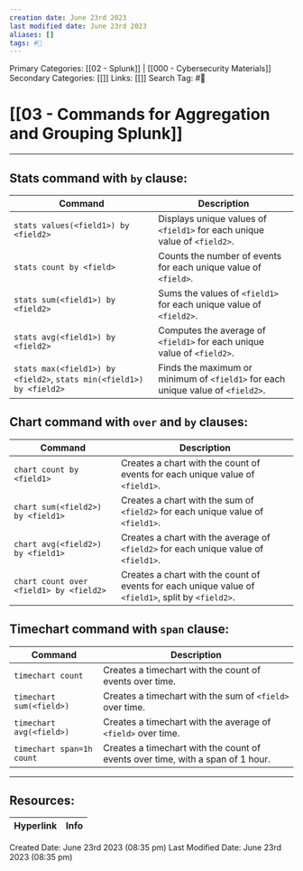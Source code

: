 ```yaml
---
creation date: June 23rd 2023
last modified date: June 23rd 2023
aliases: []
tags: #📖
---
```


Primary Categories: [[02 - Splunk]] | [[000 - Cybersecurity Materials]]
Secondary Categories: [[]] 
Links: [[]] 
Search Tag: #📖  

# [[03 - Commands for Aggregation and Grouping Splunk]]  
---

## Stats command with `by` clause:

Command | Description
--- | ---
`stats values(<field1>) by <field2>` | Displays unique values of `<field1>` for each unique value of `<field2>`.
`stats count by <field>` | Counts the number of events for each unique value of `<field>`.
`stats sum(<field1>) by <field2>` | Sums the values of `<field1>` for each unique value of `<field2>`.
`stats avg(<field1>) by <field2>` | Computes the average of `<field1>` for each unique value of `<field2>`.
`stats max(<field1>) by <field2>`, `stats min(<field1>) by <field2>` | Finds the maximum or minimum of `<field1>` for each unique value of `<field2>`.

## Chart command with `over` and `by` clauses:

Command | Description
--- | ---
`chart count by <field1>` | Creates a chart with the count of events for each unique value of `<field1>`.
`chart sum(<field2>) by <field1>` | Creates a chart with the sum of `<field2>` for each unique value of `<field1>`.
`chart avg(<field2>) by <field1>` | Creates a chart with the average of `<field2>` for each unique value of `<field1>`.
`chart count over <field1> by <field2>` | Creates a chart with the count of events for each unique value of `<field1>`, split by `<field2>`.

## Timechart command with `span` clause:

Command | Description
--- | ---
`timechart count` | Creates a timechart with the count of events over time.
`timechart sum(<field>)` | Creates a timechart with the sum of `<field>` over time.
`timechart avg(<field>)` | Creates a timechart with the average of `<field>` over time.
`timechart span=1h count` | Creates a timechart with the count of events over time, with a span of 1 hour.


___

## Resources:

| Hyperlink | Info |
| --------- | ---- |


Created Date: June 23rd 2023 (08:35 pm) 
Last Modified Date: June 23rd 2023 (08:35 pm)
